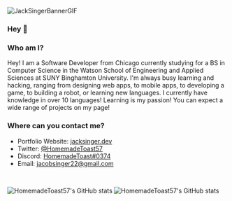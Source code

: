 ![JackSingerBannerGIF](https://user-images.githubusercontent.com/54961512/174700426-ce99ee80-a70d-4e4c-9b84-07b84f835de0.gif)

### Hey 👋

### Who am I?
Hey! I am a Software Developer from Chicago currently studying for a BS in Computer Science in the Watson School of Engineering and Applied Sciences at SUNY Binghamton University. I'm always busy learning and hacking, ranging from designing web apps, to mobile apps, to developing a game, to building a robot, or learning new languages. I currently have knowledge in over 10 languages! Learning is my passion! You can expect a wide range of projects on my page!

### Where can you contact me?
+ Portfolio Website: [jacksinger.dev](https://jacksinger.dev)
+ Twitter: [@HomemadeToast57](https://twitter.com/homemadetoast57)
+ Discord: [HomemadeToast#0374](https://discord.com/users/HomemadeToast#0374)
+ Email: [jacobsinger22@gmail.com](mailto:jacobsinger22@gmail.com)

<p>&nbsp;</p>

![HomemadeToast57's GitHub stats](https://github-readme-stats.vercel.app/api?username=HomemadeToast57&show_icons=true&theme=light/#gh-light-mode-only)
![HomemadeToast57's GitHub stats](https://github-readme-stats.vercel.app/api?username=HomemadeToast57&show_icons=true&theme=dark/#gh-dark-mode-only)

